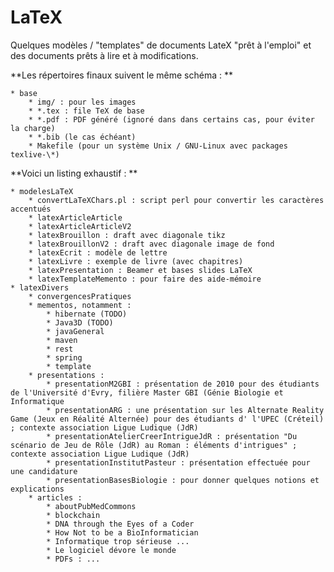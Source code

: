 # LaTeX

Quelques modèles / "templates" de documents LateX "prêt à l'emploi" et des documents prêts à lire et à modifications. 

**Les répertoires finaux suivent le même schéma : **

    * base
        * img/ : pour les images
        * *.tex : file TeX de base
        * *.pdf : PDF généré (ignoré dans dans certains cas, pour éviter la charge)
        * *.bib (le cas échéant)
        * Makefile (pour un système Unix / GNU-Linux avec packages texlive-\*)


**Voici un listing exhaustif : **

    * modelesLaTeX
        * convertLaTeXChars.pl : script perl pour convertir les caractères accentués
        * latexArticleArticle
        * latexArticleArticleV2
        * latexBrouillon : draft avec diagonale tikz
        * latexBrouillonV2 : draft avec diagonale image de fond
        * latexEcrit : modèle de lettre
        * latexLivre : exemple de livre (avec chapitres)
        * latexPresentation : Beamer et bases slides LaTeX
        * latexTemplateMemento : pour faire des aide-mémoire
    * latexDivers
        * convergencesPratiques
        * mementos, notamment : 
            * hibernate (TODO)
            * Java3D (TODO)
            * javaGeneral
            * maven
            * rest
            * spring
            * template
        * presentations : 
            * presentationM2GBI : présentation de 2010 pour des étudiants de l'Université d'Evry, filière Master GBI (Génie Biologie et Informatique
            * presentationARG : une présentation sur les Alternate Reality Game (Jeux en Réalité Alternée) pour des étudiants d' l'UPEC (Créteil) ; contexte association Ligue Ludique (JdR)
            * presentationAtelierCreerIntrigueJdR : présentation "Du scénario de Jeu de Rôle (JdR) au Roman : éléments d'intrigues" ; contexte association Ligue Ludique (JdR)
            * presentationInstitutPasteur : présentation effectuée pour une candidature
            * presentationBasesBiologie : pour donner quelques notions et explications
        * articles : 
            * aboutPubMedCommons
            * blockchain
            * DNA through the Eyes of a Coder
            * How Not to be a BioInformatician
            * Informatique trop sérieuse ...
            * Le logiciel dévore le monde
            * PDFs : ...
        
	
